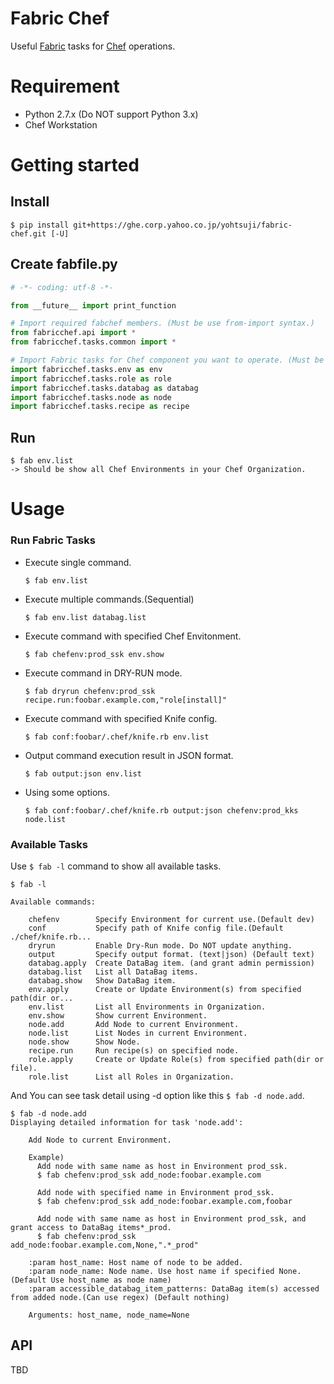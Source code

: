 Fabric Chef
====

Useful [Fabric](http://www.fabfile.org/installing-1.x.html) tasks for
[Chef](https://www.chef.io/) operations.

# Requirement

* Python 2.7.x (Do NOT support Python 3.x)
* Chef Workstation 

# Getting started

## Install

```
$ pip install git+https://ghe.corp.yahoo.co.jp/yohtsuji/fabric-chef.git [-U]
```

## Create fabfile.py

```python
# -*- coding: utf-8 -*-

from __future__ import print_function

# Import required fabchef members. (Must be use from-import syntax.)
from fabricchef.api import *
from fabricchef.tasks.common import *

# Import Fabric tasks for Chef component you want to operate. (Must be use import syntax.
import fabricchef.tasks.env as env
import fabricchef.tasks.role as role
import fabricchef.tasks.databag as databag
import fabricchef.tasks.node as node
import fabricchef.tasks.recipe as recipe
```

## Run

```
$ fab env.list
-> Should be show all Chef Environments in your Chef Organization.
```

# Usage

### Run Fabric Tasks 

* Execute single command. 
  ```
  $ fab env.list
  ```

* Execute multiple commands.(Sequential)
  ```
  $ fab env.list databag.list
  ```

* Execute command with specified Chef Envitonment.
  ```
  $ fab chefenv:prod_ssk env.show
  ```

* Execute command in DRY-RUN mode.
  ```
  $ fab dryrun chefenv:prod_ssk recipe.run:foobar.example.com,"role[install]"
  ```

* Execute command with specified Knife config.
  ```
  $ fab conf:foobar/.chef/knife.rb env.list
  ```

* Output command execution result in JSON format.
  ```
  $ fab output:json env.list
  ```

* Using some options.
  ```
  $ fab conf:foobar/.chef/knife.rb output:json chefenv:prod_kks node.list
  ```

### Available Tasks

Use `$ fab -l` command to show all available tasks.

```
$ fab -l

Available commands:

    chefenv        Specify Environment for current use.(Default dev)
    conf           Specify path of Knife config file.(Default ./chef/knife.rb...
    dryrun         Enable Dry-Run mode. Do NOT update anything.
    output         Specify output format. (text|json) (Default text)
    databag.apply  Create DataBag item. (and grant admin permission)
    databag.list   List all DataBag items.
    databag.show   Show DataBag item.
    env.apply      Create or Update Environment(s) from specified path(dir or...
    env.list       List all Environments in Organization.
    env.show       Show current Environment.
    node.add       Add Node to current Environment.
    node.list      List Nodes in current Environment.
    node.show      Show Node.
    recipe.run     Run recipe(s) on specified node.
    role.apply     Create or Update Role(s) from specified path(dir or file).
    role.list      List all Roles in Organization.
```

And You can see task detail using -d option like this `$ fab -d node.add`.

```
$ fab -d node.add
Displaying detailed information for task 'node.add':

    Add Node to current Environment.

    Example)
      Add node with same name as host in Environment prod_ssk.
      $ fab chefenv:prod_ssk add_node:foobar.example.com

      Add node with specified name in Environment prod_ssk.
      $ fab chefenv:prod_ssk add_node:foobar.example.com,foobar

      Add node with same name as host in Environment prod_ssk, and  grant access to DataBag items*_prod.
      $ fab chefenv:prod_ssk add_node:foobar.example.com,None,".*_prod"

    :param host_name: Host name of node to be added.
    :param node_name: Node name. Use host name if specified None.  (Default Use host_name as node name)
    :param accessible_databag_item_patterns: DataBag item(s) accessed from added node.(Can use regex) (Default nothing)

    Arguments: host_name, node_name=None
```
  
## API

TBD

  
